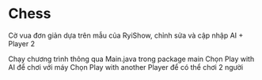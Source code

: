 # Chess
Cờ vua đơn giản dựa trên mẫu của RyiShow, chỉnh sửa và cập nhập AI + Player 2

Chạy chương trình thông qua Main.java trong package main
Chọn Play with AI để chơi với máy
Chọn Play with another Player để có thể chơi 2 người
